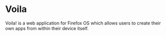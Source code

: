 Voila
=====

Voila! is a web application for Firefox OS which allows users to create their own apps from within their device itself.
